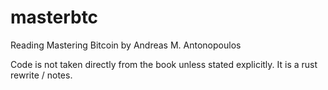# masterbtc
Reading Mastering Bitcoin by Andreas M. Antonopoulos

Code is not taken directly from the book unless stated explicitly. It is a rust rewrite / notes.
